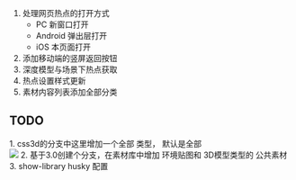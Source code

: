 1. 处理网页热点的打开方式
   * PC 新窗口打开
   * Android 弹出层打开
   * iOS 本页面打开
2. 添加移动端的竖屏返回按钮
3. 深度模型与场景下热点获取
4. 热点设置样式更新
5. 素材内容列表添加全部分类

## TODO

1. css3d的分支中这里增加一个全部 类型， 默认是全部  
	![](Pasted%20image%2020240319160357.png)
2. 基于3.0创建个分支，在素材库中增加 环境贴图和 3D模型类型的 公共素材
3. show-library husky 配置
